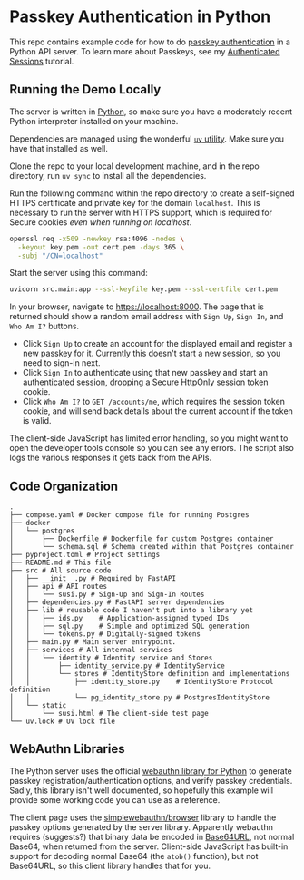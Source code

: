 # Passkey Authentication in Python

This repo contains example code for how to do
[passkey authentication]((https://fidoalliance.org/passkeys/)) in a Python API
server. To learn more about Passkeys, see my
[Authenticated Sessions](https://davestearns.github.io/tutorials/authentication.html)
tutorial.

## Running the Demo Locally

The server is written in [Python](https://realpython.com/installing-python/), so
make sure you have a moderately recent Python interpreter installed on your
machine.

Dependencies are managed using the wonderful
[`uv` utility](https://docs.astral.sh/uv/#installation). Make sure you have that
installed as well.

Clone the repo to your local development machine, and in the repo directory, run
`uv sync` to install all the dependencies.

Run the following command within the repo directory to create a self-signed
HTTPS certificate and private key for the domain `localhost`. This is necessary
to run the server with HTTPS support, which is required for Secure cookies _even
when running on localhost_.

```bash
openssl req -x509 -newkey rsa:4096 -nodes \
  -keyout key.pem -out cert.pem -days 365 \
  -subj "/CN=localhost"
```

Start the server using this command:

```bash
uvicorn src.main:app --ssl-keyfile key.pem --ssl-certfile cert.pem
```

In your browser, navigate to <https://localhost:8000>. The page that is returned
should show a random email address with `Sign Up`, `Sign In`, and `Who Am I?`
buttons.

- Click `Sign Up` to create an account for the displayed email and register a
  new passkey for it. Currently this doesn't start a new session, so you need to
  sign-in next.
- Click `Sign In` to authenticate using that new passkey and start an
  authenticated session, dropping a Secure HttpOnly session token cookie.
- Click `Who Am I?` to `GET /accounts/me`, which requires the session token
  cookie, and will send back details about the current account if the token is
  valid.

The client-side JavaScript has limited error handling, so you might want to open
the developer tools console so you can see any errors. The script also logs the
various responses it gets back from the APIs.

## Code Organization

```
.
├── compose.yaml # Docker compose file for running Postgres
├── docker
│   └── postgres
│       ├── Dockerfile # Dockerfile for custom Postgres container
│       └── schema.sql # Schema created within that Postgres container
├── pyproject.toml # Project settings
├── README.md # This file
├── src # All source code
│   ├── __init__.py # Required by FastAPI
│   ├── api # API routes
│   │   └── susi.py # Sign-Up and Sign-In Routes
│   ├── dependencies.py # FastAPI server dependencies
│   ├── lib # reusable code I haven't put into a library yet
│   │   ├── ids.py    # Application-assigned typed IDs
│   │   ├── sql.py    # Simple and optimized SQL generation
│   │   └── tokens.py # Digitally-signed tokens
│   ├── main.py # Main server entrypoint.
│   ├── services # All internal services
│   │   └── identity # Identity service and Stores
│   │       ├── identity_service.py # IdentityService
│   │       └── stores # IdentityStore definition and implementations
│   │           ├── identity_store.py    # IdentityStore Protocol definition
│   │           └── pg_identity_store.py # PostgresIdentityStore
│   └── static
│       └── susi.html # The client-side test page
└── uv.lock # UV lock file
```

## WebAuthn Libraries

The Python server uses the official
[webauthn library for Python](https://github.com/duo-labs/py_webauthn) to
generate passkey registration/authentication options, and verify passkey
credentials. Sadly, this library isn't well documented, so hopefully this
example will provide some working code you can use as a reference.

The client page uses the
[simplewebauthn/browser](https://simplewebauthn.dev/docs/packages/browser)
library to handle the passkey options generated by the server library.
Apparently webauthn requires (suggests?) that binary data be encoded in
[Base64URL](https://base64.guru/standards/base64url), not normal Base64, when
returned from the server. Client-side JavaScript has built-in support for
decoding normal Base64 (the `atob()` function), but not Base64URL, so this
client library handles that for you.
